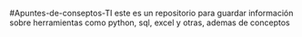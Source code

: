 #Apuntes-de-conseptos-TI
este es un repositorio para guardar información sobre herramientas como python, sql, excel y otras, ademas de conceptos
